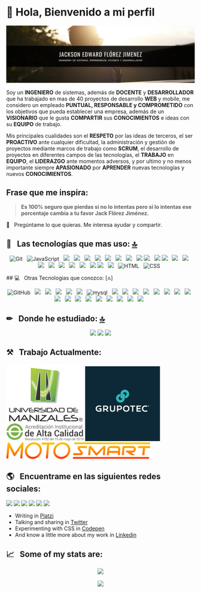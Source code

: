 # 👋 Hola, Bienvenido a mi perfil

![header jack](https://github.com/jackmaf/jackmaf/blob/master/Imagenes/header-jack.png)

Soy un **INGENIERO** de sistemas, además de **DOCENTE** y **DESARROLLADOR** que ha trabajado en mas de 40 proyectos de desarrollo **WEB** y mobile, me considero un empleado **PUNTUAL, RESPONSABLE y COMPROMETIDO** con los objetivos que pueda establecer una empresa, además de un **VISIONARIO** que le gusta **COMPARTIR** sus **CONOCIMIENTOS** e ideas con su **EQUIPO** de trabajo.

Mis principales cualidades son el **RESPETO** por las ideas de terceros, el ser **PROACTIVO** ante cualquier dificultad, la administración y gestión de proyectos mediante marcos de trabajo como **SCRUM**, el desarrollo de proyectos en diferentes campos de las tecnologías, el **TRABAJO** en **EQUIPO**, el **LIDERAZGO** ante momentos adversos, y por ultimo y no menos importante siempre **APASIONADO** por **APRENDER** nuevas tecnologías y nuevos **CONOCIMIENTOS**.

## Frase que me inspira:

> **Es 100% seguro que pierdas si no lo intentas pero si lo intentas ese porcentaje cambia a tu favor
> Jack Flórez Jiménez.**

💬 &nbsp;&nbsp;Pregúntame lo que quieras. Me interesa ayudar y compartir.

## 🎯 &nbsp;&nbsp;Las tecnologías que mas uso: [🔝](#welcome-badges-4-readmemd-profile)

<p align="center">
  <img src="https://img.shields.io/badge/Git-F05032?style=for-the-badge&logo=git&logoColor=white" alt="Git" />&nbsp;&nbsp;
  <img src="https://img.shields.io/badge/JavaScript-323330?style=for-the-badge&logo=javascript&logoColor=F7DF1E" alt="JavaScript" />&nbsp;&nbsp;
  <img src="https://img.shields.io/badge/npm-CB3837?style=for-the-badge&logo=npm&logoColor=white"/>&nbsp;&nbsp;
  <img src="https://img.shields.io/badge/React-20232A?style=for-the-badge&logo=react&logoColor=61DAFB" />&nbsp;&nbsp;
  <img src="https://img.shields.io/badge/Redux-593D88?style=for-the-badge&logo=redux&logoColor=white" />&nbsp;&nbsp;
  <img src="https://img.shields.io/badge/React_Router-CA4245?style=for-the-badge&logo=react-router&logoColor=white" />&nbsp;&nbsp;
  <img src="https://img.shields.io/badge/json-5E5C5C?style=for-the-badge&logo=json&logoColor=white" />&nbsp;&nbsp;
  <img src="https://img.shields.io/badge/GitLab-330F63?style=for-the-badge&logo=gitlab&logoColor=white" />&nbsp;&nbsp;
  <img src="https://img.shields.io/badge/Ruby-CC342D?style=for-the-badge&logo=ruby&logoColor=white" />&nbsp;&nbsp;
  <img src="https://img.shields.io/badge/MongoDB-4EA94B?style=for-the-badge&logo=mongodb&logoColor=white" />
  <img src="https://img.shields.io/badge/Ruby_on_Rails-CC0000?style=for-the-badge&logo=ruby-on-rails&logoColor=white" />&nbsp;&nbsp;
  <img src="https://img.shields.io/badge/Netlify-00C7B7?style=for-the-badge&logo=netlify&logoColor=white" /> 
  <img src="https://img.shields.io/badge/Trello-0052CC?style=for-the-badge&logo=trello&logoColor=white" />&nbsp;&nbsp;
  <img src="https://img.shields.io/badge/Postman-FF6C37?style=for-the-badge&logo=Postman&logoColor=white"/>&nbsp;&nbsp;
  <img src="https://img.shields.io/badge/eslint-3A33D1?style=for-the-badge&logo=eslint&logoColor=white" />&nbsp;&nbsp;
  <img src="https://img.shields.io/badge/prettier-1A2C34?style=for-the-badge&logo=prettier&logoColor=F7BA3E" />&nbsp;&nbsp;
  <img src="https://img.shields.io/badge/Notion-000000?style=for-the-badge&logo=notion&logoColor=white" />&nbsp;&nbsp;
  <img src="https://img.shields.io/badge/Ubuntu-E95420?style=for-the-badge&logo=ubuntu&logoColor=white" />&nbsp;&nbsp;
  <img src="https://img.shields.io/badge/Visual_Studio_Code-0078D4?style=for-the-badge&logo=visual%20studio%20code&logoColor=white" />&nbsp;&nbsp;
  <img src="https://img.shields.io/badge/iTerm-000000?style=for-the-badge&logo=iterm2&logoColor=white" />&nbsp;&nbsp;
  <img src="https://img.shields.io/badge/Brave-FB542B?style=for-the-badge&logo=Brave&logoColor=white" />
  <img src="https://img.shields.io/badge/mac%20os-000000?style=for-the-badge&logo=apple&logoColor=white" />&nbsp;&nbsp;
  <img src="https://img.shields.io/badge/Digital_Ocean-0080FF?style=for-the-badge&logo=DigitalOcean&logoColor=white" />&nbsp;&nbsp;
  <img src="https://img.shields.io/badge/HTML5-E34F26?style=for-the-badge&logo=html5&logoColor=white" alt="HTML" />&nbsp;&nbsp;
  <img src="https://img.shields.io/badge/CSS3-1572B6?style=for-the-badge&logo=css3&logoColor=white" alt="CSS" />&nbsp;&nbsp;
</p>
## 💻 &nbsp;&nbsp;Otras Tecnologias que conozco: [🔝]
<p align="center">
  <img src="https://img.shields.io/badge/github%20-%23000.svg?&style=for-the-badge&logo=github&logoColor=white" alt="GitHub" />&nbsp;&nbsp;
  <img src="https://img.shields.io/badge/WakaTime-000000?style=for-the-badge&logo=WakaTime&logoColor=white" />&nbsp;&nbsp;
  <img src="https://img.shields.io/badge/Amazon AWS-FF9900?style=for-the-badge&logo=amazonaws&logoColor=white" />&nbsp;&nbsp;
  <img src="https://img.shields.io/badge/Heroku-430098?style=for-the-badge&logo=heroku&logoColor=white" />&nbsp;&nbsp;
  <img src="https://img.shields.io/badge/Vercel-000000?style=for-the-badge&logo=vercel&logoColor=white" />&nbsp;&nbsp;
  <img src="https://img.shields.io/badge/Elastic_Search-005571?style=for-the-badge&logo=elasticsearch&logoColor=white" />&nbsp;&nbsp;
  <img alt="mysql" src="https://img.shields.io/badge/MySQL-005C84?style=for-the-badge&logo=mysql&logoColor=white">&nbsp;&nbsp;
  <img src="https://img.shields.io/badge/PostgreSQL-316192?style=for-the-badge&logo=postgresql&logoColor=white" />&nbsp;&nbsp;
  <img src="https://img.shields.io/badge/redis-%23DD0031.svg?&style=for-the-badge&logo=redis&logoColor=white"/>&nbsp;&nbsp;
  <img src="https://img.shields.io/badge/SQLite-07405E?style=for-the-badge&logo=sqlite&logoColor=white" />&nbsp;&nbsp;
  <img src="https://img.shields.io/badge/AngularJS-E23237?style=for-the-badge&logo=angularjs&logoColor=white" />&nbsp;&nbsp;
  <img src="https://img.shields.io/badge/Bootstrap-563D7C?style=for-the-badge&logo=bootstrap&logoColor=white" />&nbsp;&nbsp;
  <img src="https://img.shields.io/badge/Codeigniter-EF4223?style=for-the-badge&logo=codeigniter&logoColor=white" />&nbsp;&nbsp;
  <img src="https://img.shields.io/badge/jQuery-0769AD?style=for-the-badge&logo=jquery&logoColor=white" />&nbsp;&nbsp;
  <img src="https://img.shields.io/badge/Nginx-009639?style=for-the-badge&logo=nginx&logoColor=white"/>&nbsp;&nbsp;
  <img src="https://img.shields.io/badge/Node%20js-339933?style=for-the-badge&logo=nodedotjs&logoColor=white" />&nbsp;&nbsp;
  <img src="https://img.shields.io/badge/Xampp-F37623?style=for-the-badge&logo=xampp&logoColor=white" />&nbsp;&nbsp;
  <img src="https://img.shields.io/badge/Yarn-2C8EBB?style=for-the-badge&logo=yarn&logoColor=white"/>&nbsp;&nbsp;
  <img src="https://img.shields.io/badge/Colab-F9AB00?style=for-the-badge&logo=googlecolab&color=525252"/>&nbsp;&nbsp;
  <img src="https://img.shields.io/badge/sublime_text-%23575757.svg?&style=for-the-badge&logo=sublime-text&logoColor=important" />&nbsp;&nbsp;
  <img src="https://img.shields.io/badge/Numpy-777BB4?style=for-the-badge&logo=numpy&logoColor=white" />&nbsp;&nbsp;
  <img src="https://img.shields.io/badge/Pandas-2C2D72?style=for-the-badge&logo=pandas&logoColor=white" />&nbsp;&nbsp;
  <img src="https://img.shields.io/badge/Python-FFD43B?style=for-the-badge&logo=python&logoColor=blue" />&nbsp;&nbsp;
  <img src="https://img.shields.io/badge/Windows-0078D6?style=for-the-badge&logo=windows&logoColor=white" />&nbsp;&nbsp;

## ✏ &nbsp;&nbsp;Donde he estudiado: [🔝](#welcome-badges-4-readmemd-profile)

<p align="center">
<img src="https://img.shields.io/badge/Codecademy-FFF0E5?style=for-the-badge&logo=codecademy&logoColor=303347" />
<img src="https://img.shields.io/badge/Platzi-98CA3F?style=for-the-badge&logo=platzi&logoColor=white" />
<img src="https://img.shields.io/badge/Udemy-A100FF?style=for-the-badge&logo=Udemy&logoColor=white" />

</p>

## ⚒️ &nbsp;&nbsp;Trabajo Actualmente:

<a href="https://umanizales.edu.co/"><img src="https://github.com/jackmaf/jackmaf/blob/master/Imagenes/universidad_manizales.png" /></a>
<a href="https://www.linkedin.com/company/grupotec-sas/"><img src="https://github.com/jackmaf/jackmaf/blob/master/Imagenes/grupotec.jpeg" /></a>
<a href="https://motosmart.co/nosotros/"><img src="https://github.com/jackmaf/jackmaf/blob/master/Imagenes/motosmart.png" /></a>

## 🌎 &nbsp;&nbsp;Encuentrame en las siguientes redes sociales:

<img src="https://img.shields.io/badge/Instagram-E4405F?style=for-the-badge&logo=instagram&logoColor=white" />
<img src="https://img.shields.io/badge/LinkedIn-0077B5?style=for-the-badge&logo=linkedin&logoColor=white" />
<img src="https://img.shields.io/badge/Gmail-D14836?style=for-the-badge&logo=gmail&logoColor=white" /> 
<img src="https://img.shields.io/badge/Gmail-D14836?style=for-the-badge&logo=gmail&logoColor=white" /> 
<img src="https://img.shields.io/badge/WhatsApp-25D366?style=for-the-badge&logo=whatsapp&logoColor=white" />
<img src="https://img.shields.io/badge/YouTube-FF0000?style=for-the-badge&logo=youtube&logoColor=white" />

- Writing in <a href="https://platzi.com/blog/autores/alexcamachogz/">Platzi</a>
- Talking and sharing in <a href="https://twitter.com/alexcamachogz">Twitter</a>
- Experimenting with CSS in <a href="https://codepen.io/alexcamachogz">Codepen</a>
- And know a little more about my work in <a href="https://www.linkedin.com/in/alexcamachogz/">Linkedin</a>

## 📈 &nbsp;&nbsp;Some of my stats are:

<p align="center">
  <img align="" src="https://github-readme-stats.vercel.app/api?username=jackmaf&theme=buefy&show_icons=true&hide=contribs" />
</p>
<p align="center">
  <img align="" src="https://visitor-badge.laobi.icu/badge?page_id=jackmaf" />
</p>
